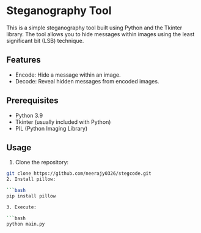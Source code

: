 # Steganography Tool

This is a simple steganography tool built using Python and the Tkinter library. The tool allows you to hide messages within images using the least significant bit (LSB) technique.

## Features

- Encode: Hide a message within an image.
- Decode: Reveal hidden messages from encoded images.

## Prerequisites

- Python 3.9
- Tkinter (usually included with Python)
- PIL (Python Imaging Library)

## Usage

1. Clone the repository:

```bash
git clone https://github.com/neerajy0326/stegcode.git
2. Install pillow:

```bash
pip install pillow

3. Execute:

```bash
python main.py


